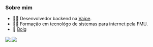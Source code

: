 ### Sobre mim 
- 👨‍💻 Desenvolvedor backend na [Vaipe](https://vaipe.com.br/).
- 👨‍🎓 Formação em tecnológo de sistemas para internet pela FMU.
- 🔗 [Bolg](https://guibmolina.github.io/)

<a href="https://github.com/anuraghazra/github-readme-stats">
  <img align="center" src="https://github-readme-stats.vercel.app/api?username=guibmolina&show_icons=true&theme=default" />
</a>
<a href="https://github.com/anuraghazra/convoychat">
  <img align="center" src="https://github-readme-stats.vercel.app/api/top-langs/?username=guibmolina" />
</a>

